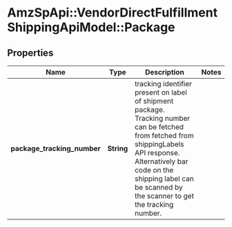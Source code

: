 # AmzSpApi::VendorDirectFulfillmentShippingApiModel::Package

## Properties
Name | Type | Description | Notes
------------ | ------------- | ------------- | -------------
**package_tracking_number** | **String** | tracking identifier present on label of shipment package. Tracking number can be fetched from fetched from shippingLabels API response. Alternatively bar code on the shipping label can be scanned by the scanner to get the tracking number. | 

